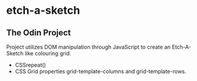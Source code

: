 # etch-a-sketch
## The Odin Project 


Project utilizes DOM manipulation through JavaScript to create an Etch-A-Sketch like colouring grid. 

- CSSrepeat()
- CSS Grid properties grid-template-columns and grid-template-rows.
